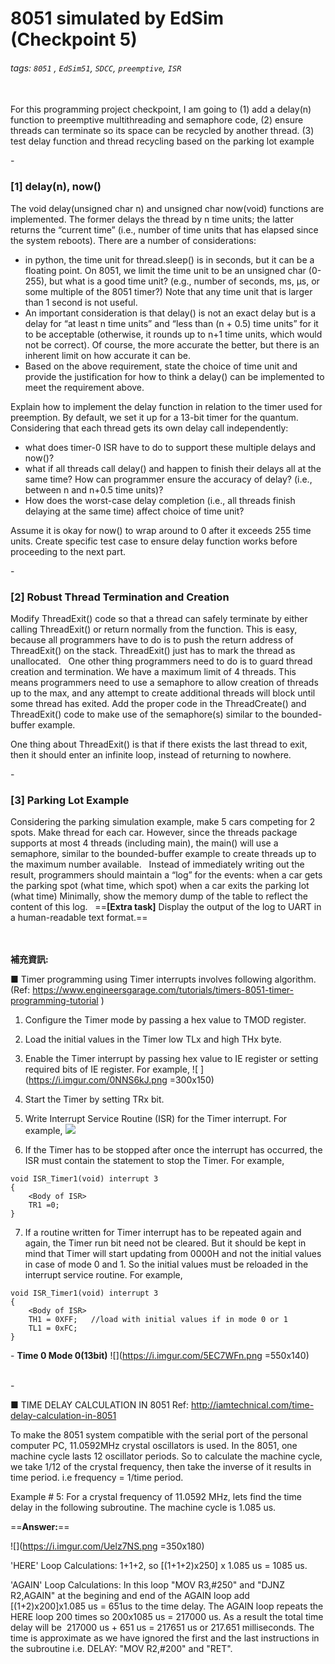 # 8051 simulated by EdSim (Checkpoint 5)
###### tags: `8051` , `EdSim51`, `SDCC`, `preemptive`, `ISR`
\
For this programming project checkpoint, I am going to 
(1) add a delay(n) function to preemptive multithreading and semaphore code, 
(2) ensure threads can terminate so its space can be recycled by another thread. 
(3) test delay function and thread recycling based on  the parking lot example

\-
### [1] delay(n), now()
The void delay(unsigned char n) and unsigned char now(void) functions are implemented. The former delays the thread by n time units; the latter returns the “current time” (i.e., number of time units that has elapsed since the system reboots).  There are a number of considerations:
* in python, the time unit for thread.sleep() is in seconds, but it can be a floating point.  On 8051, we limit the time unit to be an unsigned char (0-255), but what is a good time unit? (e.g., number of seconds, ms, µs, or some multiple of the 8051 timer?)   Note that any time unit that is larger than 1 second is not useful.
* An important consideration is that delay() is not an exact delay but is a delay for “at least n time units” and “less than (n + 0.5) time units” for it to be acceptable (otherwise, it rounds up to n+1 time units, which would not be correct).  Of course, the more accurate the better, but there is an inherent limit on how accurate it can be.
* Based on the above requirement, state the choice of time unit and provide the justification for how to think a delay() can be implemented to meet the requirement above.

Explain how to implement the delay function in relation to the timer used for preemption.  By default, we set it up for a 13-bit timer for the quantum. Considering that each thread gets its own delay call independently:

* what does timer-0 ISR have to do to support these multiple delays and now()?  
* what if all threads call delay() and happen to finish their delays all at the same time?  How can programmer ensure the accuracy of delay? (i.e., between n and n+0.5 time units)?  
* How does the worst-case delay completion (i.e., all threads finish delaying at the same time) affect choice of time unit?

Assume it is okay for now() to wrap around to 0 after it exceeds 255 time units.
Create specific test case to ensure delay function works before proceeding to the next part.

\-
### [2] Robust Thread Termination and Creation

Modify ThreadExit() code so that a thread can safely terminate by either calling ThreadExit() or return normally from the function.  This is easy, because all programmers have to do is to push the return address of ThreadExit() on the stack.  ThreadExit() just has to mark the thread as unallocated.
 
One other thing programmers need to do is to guard thread creation and termination.  We have a maximum limit of 4 threads.  This means programmers need to use a semaphore to allow creation of threads up to the max, and any attempt to create additional threads will block until some thread has exited.  Add the proper code in the ThreadCreate() and ThreadExit() code to make use of the semaphore(s) similar to the bounded-buffer example.

One thing about ThreadExit() is that if there exists the last thread to exit, then it should enter an infinite loop, instead of returning to nowhere.

\-

### [3] Parking Lot Example

Considering the parking simulation example, make 5 cars competing for 2 spots.  Make thread for each car.  However, since the threads package supports at most 4 threads (including main), the main() will use a semaphore, similar to the bounded-buffer example to create threads up to the maximum number available.
 
Instead of immediately writing out the result, programmers should maintain a “log” for the events:
when a car gets the parking spot (what time, which spot)
when a car exits the parking lot (what time)
Minimally, show the memory dump of the table to reflect the content of this log.
 
==**[Extra task]** Display the output of the log to UART in a human-readable text format.==




\
\
**補充資訊:**

■ Timer programming using Timer interrupts involves following algorithm.
(Ref: https://www.engineersgarage.com/tutorials/timers-8051-timer-programming-tutorial )

1. Configure the Timer mode by passing a hex value to TMOD register. 
2. Load the initial values in the Timer low TLx and high THx byte.
3. Enable the Timer interrupt by passing hex value to IE register or setting required bits of IE register. For example,
![ ](https://i.imgur.com/0NNS6kJ.png =300x150)


4. Start the Timer by setting TRx bit.
5. Write Interrupt Service Routine (ISR) for the Timer interrupt. For example,
![](https://i.imgur.com/peO82l5.png)

6. If the Timer has to be stopped after once the interrupt has occurred, the ISR must contain the statement to stop the Timer. For example,
```clike=
void ISR_Timer1(void) interrupt 3
{
    <Body of ISR>
    TR1 =0;
}
```
7. If a routine written for Timer interrupt has to be repeated again and again, the Timer run bit need not be cleared. But it should be kept in mind that Timer will start updating from 0000H and not the initial values in case of mode 0 and 1. So the initial values must be reloaded in the interrupt service routine.
	For example,
```clike=
void ISR_Timer1(void) interrupt 3
{
    <Body of ISR>
    TH1 = 0XFF;   //load with initial values if in mode 0 or 1
    TL1 = 0xFC;
}
```
\-
**Time 0 Mode 0(13bit)**
![](https://i.imgur.com/5EC7WFn.png =550x140)

\
\-
  
■ TIME DELAY CALCULATION IN 8051
Ref: http://iamtechnical.com/time-delay-calculation-in-8051

To make the 8051 system compatible with the serial port of the personal computer PC, 11.0592MHz crystal oscillators is used.
In the 8051, one machine cycle lasts 12 oscillator periods. So to calculate the machine cycle, we take 1/12 of the crystal frequency, then take the inverse of it results in time period. i.e frequency = 1/time period.

Example # 5:
For a crystal frequency of 11.0592 MHz, lets find the time delay in the following 
subroutine. The machine cycle is 1.085 us.

==**Answer:**==

![](https://i.imgur.com/Uelz7NS.png =350x180)

'HERE' Loop Calculations: 1+1+2, so [(1+1+2)x250] x 1.085 us = 1085 us.

'AGAIN' Loop Calculations: In this loop "MOV R3,#250" and "DJNZ R2,AGAIN" at the begining and end of the AGAIN loop add [(1+2)x200]x1.085 us = 651us to the time delay. The AGAIN loop repeats the HERE loop 200 times so 200x1085 us = 217000 us. As a result the total time delay will be  217000 us + 651 us = 217651 us or 217.651 milliseconds. The time is approximate as we have ignored the first and the last instructions in the 
subroutine i.e. DELAY: "MOV R2,#200" and "RET".


